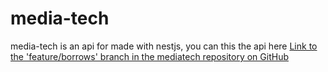 # media-tech

media-tech is an api for made with nestjs, you can this the api here [Link to the 'feature/borrows' branch in the mediatech repository on GitHub](https://github.com/IlyasBajtit/mediatech/tree/feature/borrows)

